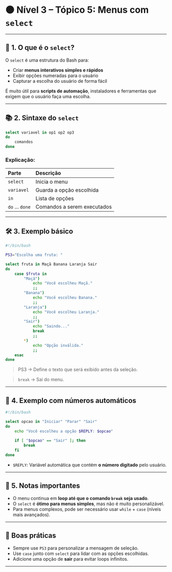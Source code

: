 
# 🟠 Nível 3 – Tópico 5: Menus com `select`

---

## 📖 1. O que é o `select`?

O `select` é uma estrutura do Bash para:

- Criar **menus interativos simples e rápidos**
- Exibir opções numeradas para o usuário
- Capturar a escolha do usuário de forma fácil

É muito útil para **scripts de automação**, instaladores e ferramentas que exigem que o usuário faça uma escolha.

---

## 📚 2. Sintaxe do `select`

```bash
select variavel in op1 op2 op3
do
    comandos
done
```

### Explicação:

| Parte | Descrição |
|:---|:---|
| `select` | Inicia o menu |
| `variavel` | Guarda a opção escolhida |
| `in` | Lista de opções |
| `do` ... `done` | Comandos a serem executados |

---

## 🛠️ 3. Exemplo básico

```bash
#!/bin/bash

PS3="Escolha uma fruta: "

select fruta in Maçã Banana Laranja Sair
do
    case $fruta in
        "Maçã")
            echo "Você escolheu Maçã."
            ;;
        "Banana")
            echo "Você escolheu Banana."
            ;;
        "Laranja")
            echo "Você escolheu Laranja."
            ;;
        "Sair")
            echo "Saindo..."
            break
            ;;
        *)
            echo "Opção inválida."
            ;;
    esac
done
```

> PS3 → Define o texto que será exibido antes da seleção.

> `break` → Sai do menu.

---

## 🎨 4. Exemplo com números automáticos

```bash
#!/bin/bash

select opcao in "Iniciar" "Parar" "Sair"
do
    echo "Você escolheu a opção $REPLY: $opcao"
    
    if [ "$opcao" == "Sair" ]; then
        break
    fi
done
```

- `$REPLY`: Variável automática que contém **o número digitado** pelo usuário.

---

## 🔑 5. Notas importantes

- O menu continua em **loop até que o comando `break` seja usado**.
- O `select` é **ótimo para menus simples**, mas não é muito personalizável.
- Para menus complexos, pode ser necessário usar `while` + `case` (níveis mais avançados).

---

## 🎯 Boas práticas

- Sempre use `PS3` para personalizar a mensagem de seleção.
- Use `case` junto com `select` para lidar com as opções escolhidas.
- Adicione uma opção de **sair** para evitar loops infinitos.

---
